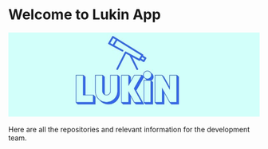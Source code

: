 # Welcome to Lukin App

![Lukin](../static/Lukin-long.jpg)

Here are all the repositories and relevant information for the development team.
